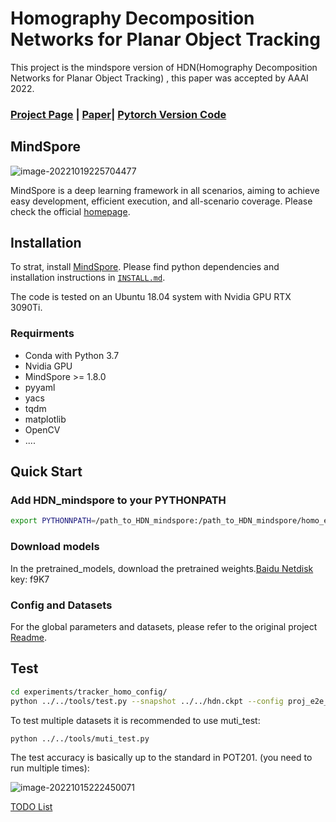# Homography Decomposition Networks for Planar Object Tracking

This project is the mindspore version of HDN(Homography Decomposition Networks for Planar Object Tracking) , this paper was accepted by AAAI 2022.

### [Project Page](https://zhanxinrui.github.io/HDN-homepage/) | [Paper](https://arxiv.org/abs/2112.07909)| [Pytorch Version Code](https://github.com/zhanxinrui/HDN)

## MindSpore

![image-20221019225704477](http://picbed.elcarimqaq.top/img/image-20221019225704477.png)

MindSpore is a deep learning framework in all scenarios, aiming to achieve easy development, efficient execution, and all-scenario coverage. Please check the official [homepage](https://www.mindspore.cn/en).

## Installation

To strat,  install [MindSpore](https://www.mindspore.cn/install/en). Please find python dependencies and  installation instructions   in [`INSTALL.md`](https://github.com/zhanxinrui/HDN/blob/master/INSTALL.md).

The code is tested on an Ubuntu 18.04 system with Nvidia GPU  RTX 3090Ti.

### Requirments

- Conda with Python 3.7
- Nvidia GPU
- MindSpore >= 1.8.0
- pyyaml
- yacs
- tqdm
- matplotlib
- OpenCV
- ....

## Quick Start

### Add HDN_mindspore to your PYTHONPATH

```bash
export PYTHONNPATH=/path_to_HDN_mindspore:/path_to_HDN_mindspore/homo_estimator/Deep_homography/Oneline_DLTv2:$PYTHONPATH
```

### Download models

In the pretrained_models, download  the pretrained weights.[Baidu Netdisk](https://pan.baidu.com/s/1PdA7JFcmSCFeKcdjw7x5UA) 	key: f9K7

### Config and Datasets

For the global parameters and datasets, please refer to the original project [Readme](https://github.com/zhanxinrui/HDN/blob/master/README.md).

## Test

```bash
cd experiments/tracker_homo_config/
python ../../tools/test.py --snapshot ../../hdn.ckpt --config proj_e2e_GOT_unconstrained_v2.yaml --dataset POT210 --video --vis
```

To test multiple datasets it is recommended to use muti_test:

```bash
python ../../tools/muti_test.py
```

The test accuracy is basically up to the standard in POT201. (you need to run multiple times):

![image-20221015222450071](http://picbed.elcarimqaq.top/img/image-20221015222450071.png)

[TODO List](https://github.com/ElcarimQAQ/HDN_mindspore/blob/master/Problem.md)

